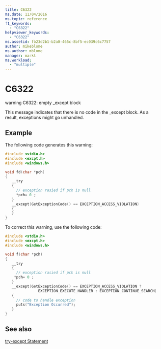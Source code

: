 ```yaml
---
title: C6322
ms.date: 11/04/2016
ms.topic: reference
f1_keywords:
  - "C6322"
helpviewer_keywords:
  - "C6322"
ms.assetid: fb23d2b1-b2a0-465c-8bf5-ec039c6c7757
author: mikeblome
ms.author: mblome
manager: markl
ms.workload:
  - "multiple"
---
```

# C6322
warning C6322: empty _except block

 This message indicates that there is no code in the _except block. As a result, exceptions might go unhandled.

## Example
 The following code generates this warning:

```cpp
#include <stdio.h>
#include <excpt.h>
#include <windows.h>

void fd(char *pch)
{
   __try
   {
     // exception rasied if pch is null
     *pch= 0 ;
   }
   __except(GetExceptionCode() == EXCEPTION_ACCESS_VIOLATION)
   {
   }
}
```

 To correct this warning, use the following code:

```cpp
#include <stdio.h>
#include <excpt.h>
#include <windows.h>

void f(char *pch)
{
   __try
   {
     // exception rasied if pch is null
    *pch= 0 ;
   }
   __except(GetExceptionCode() == EXCEPTION_ACCESS_VIOLATION ?
               EXCEPTION_EXECUTE_HANDLER : EXCEPTION_CONTINUE_SEARCH)
   {
     // code to handle exception
     puts("Exception Occurred");
   }
}
```

## See also
 [try-except Statement](/cpp/cpp/try-except-statement)
